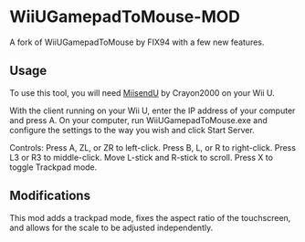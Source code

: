 # WiiUGamepadToMouse-MOD

A fork of WiiUGamepadToMouse by FIX94 with a few new features.

Usage
-----

To use this tool, you will need [MiisendU](https://github.com/Crayon2000/MiisendU-Wii-U) by Crayon2000 on your Wii U.

With the client running on your Wii U, enter the IP address of your computer and press A. On your computer, run WiiUGamepadToMouse.exe and configure the settings to the way you wish and click Start Server.

Controls: Press A, ZL, or ZR to left-click. Press B, L, or R to right-click. Press L3 or R3 to middle-click. Move L-stick and R-stick to scroll. Press X to toggle Trackpad mode.

Modifications
-------------

This mod adds a trackpad mode, fixes the aspect ratio of the touchscreen, and allows for the scale to be adjusted independently.
